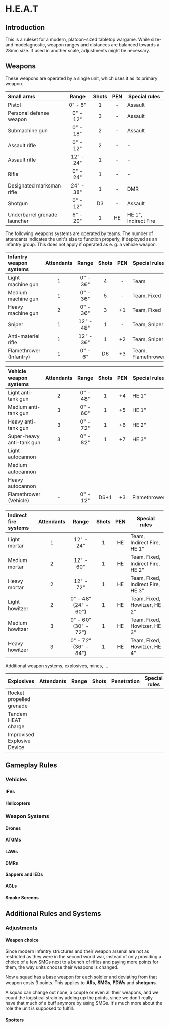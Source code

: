 # H.E.A.T

## Introduction

This is a ruleset for a modern, platoon-sized tabletop wargame. While size- and
modelagnostic, weapon ranges and distances are balanced towards a 28mm size. If
used in another scale, adjustments might be necessary.

## Weapons

These weapons are operated by a single unit, which uses it as its primary weapon.

| Small arms | Range | Shots | PEN | Special rules |
| :---- | :----: | :----: | :----: | ---- |
| Pistol | 0" - 6" | 1 | - | Assault |
| Personal defense weapon | 0" - 12" | 3 | - | Assault |
| Submachine gun | 0" - 18" | 2 | - | Assault |
| Assault rifle | 0" - 12" | 2 | - | - |
| Assault rifle | 12" - 24" | 1 | - | - |
| Rifle | 0" - 24" | 1 | - | - |
| Designated marksman rifle | 24" - 38" | 1 | - | DMR |
| Shotgun | 0" - 12" | D3 | - | Assault |
| Underbarrel grenade launcher | 6" - 20" | 1 | HE | HE 1", Indirect Fire |

The following weapons systems are operated by teams. The number of attendants
indicates the unit's size to function properly, if deployed as an infantry group.
This does not apply if operated as e. g. a vehicle weapon.

| Infantry weapon systems | Attendants | Range | Shots | PEN | Special rules |
| :---- | :----: | :----: | :----: | :----: | ---- |
| Light machine gun | 1 | 0" - 36" | 4 | - | Team |
| Medium machine gun | 1 | 0" - 36" | 5 | - | Team, Fixed |
| Heavy machine gun | 2 | 0" - 36" | 3 | +1 | Team, Fixed |
| Sniper | 1 | 12" - 48" | 1 | - | Team, Sniper|
| Anti-materiel rifle | 1 | 12" - 36" | 1 | +2 | Team, Sniper |
| Flamethrower (Infantry) | 1 | 0" - 6" | D6 | +3 | Team, Flamethrower |

| Vehicle weapon systems | Attendants | Range | Shots | PEN | Special rules |
| :---- | :----: | :----: | :----: | :----: | ---- |
| Light anti-tank gun | 2 | 0" - 48" | 1 | +4 | HE 1" |
| Medium anti-tank gun | 3 | 0" - 60" | 1 | +5 | HE 1" |
| Heavy anti-tank gun | 3 | 0" - 72" | 1 | +6 | HE 2" |
| Super-heavy anti-tank gun | 3 | 0" - 82" | 1 | +7 | HE 3"|
| Light autocannon ||||||
| Medium autocannon ||||||
| Heavy autocannon ||||||
| Flamethrower (Vehicle) | - | 0" - 12" | D6+1 | +3 | Flamethrower |

| Indirect fire systems | Attendants | Range | Shots | PEN | Special rules |
| :---- | :----: | :----: | :----: | :----: | ---- |
| Light mortar | 1 | 12" - 24" | 1 | HE | Team, Indirect Fire, HE 1" |
| Medium mortar | 2 | 12" - 60" | 1 | HE | Team, Fixed, Indirect Fire, HE 2" |
| Heavy mortar | 2 | 12" - 72" | 1 | HE | Team, Fixed, Indirect Fire, HE 3" |
| Light howitzer | 2 | 0" - 48" (24" - 60") | 1 | HE | Team, Fixed, Howitzer, HE 2" |
| Medium howitzer | 3 | 0" - 60" (30" - 72") | 1 | HE | Team, Fixed, Howitzer, HE 3" |
| Heavy howitzer | 3 | 0" - 72" (36" - 84") | 1 | HE | Team, Fixed, Howitzer, HE 4" |

Additional weapon systems, explosives, mines, ...

| Explosives | Attendants | Range | Shots | Penetration | Special rules |
| :---- | :----: | :----: | :----: | :----: | ---- |
| Rocket propelled grenade ||||||
| Tandem HEAT charge ||||||
| Improvised Explosive Device |

## Gameplay Rules

### Vehicles

#### IFVs

#### Helicopters

### Weapon Systems

#### Drones

#### ATGMs

#### LAWs

#### DMRs

#### Sappers and IEDs

#### AGLs

#### Smoke Screens

## Additional Rules and Systems

### Adjustments

#### Weapon choice

Since modern infantry structures and their weapon arsenal are not as restricted
as they were in the second world war, instead of only providing a choice of a
few SMGs next to a bunch of rifles and paying more points for them, the way
units choose their weapons is changed.

Now a squad has a base weapon for each soldier and deviating from that weapon
costs 3 points. This applies to **ARs**, **SMGs**, **PDWs** and **shotguns**.

A squad can change out none, a couple or even all their weapons, and we count the
logistical strain by adding up the points, since we don't really have that much
of a buff anymore by using SMGs. It's much more about the role the unit is supposed
to fulfill.

#### Spotters
